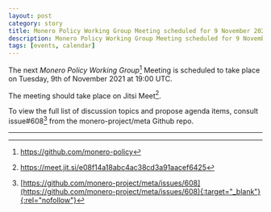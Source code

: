 ```yaml
---
layout: post
category: story
title: Monero Policy Working Group Meeting scheduled for 9 November 2021 1900 UTC
description: Monero Policy Working Group Meeting scheduled for 9 November 2021 1900 UTC on Jitsi.
tags: [events, calendar]
---
```


The next *Monero Policy Working Group*[^1] Meeting is scheduled to take place on Tuesday, 9th of November 2021 at 19:00 UTC.

The meeting should take place on Jitsi Meet[^2].

To view the full list of discussion topics and propose agenda items, consult issue#608[^3] from the monero-project/meta Github repo.

---

[^1]: https://github.com/monero-policy
[^2]: https://meet.jit.si/e08f14a18abc4ac38cd3a91aacef6425
[^3]: [https://github.com/monero-project/meta/issues/608](https://github.com/monero-project/meta/issues/608){:target="_blank"}{:rel="nofollow"}
